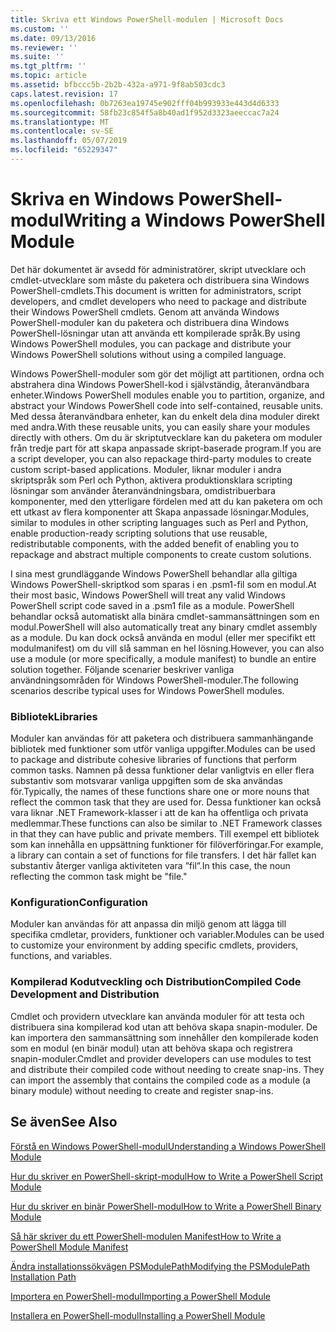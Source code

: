 ```yaml
---
title: Skriva ett Windows PowerShell-modulen | Microsoft Docs
ms.custom: ''
ms.date: 09/13/2016
ms.reviewer: ''
ms.suite: ''
ms.tgt_pltfrm: ''
ms.topic: article
ms.assetid: bfbccc5b-2b2b-432a-a971-9f8ab503cdc3
caps.latest.revision: 17
ms.openlocfilehash: 0b7263ea19745e902fff04b993933e443d4d6333
ms.sourcegitcommit: 58fb23c854f5a8b40ad1f952d3323aeeccac7a24
ms.translationtype: MT
ms.contentlocale: sv-SE
ms.lasthandoff: 05/07/2019
ms.locfileid: "65229347"
---
```

# <a name="writing-a-windows-powershell-module"></a><span data-ttu-id="cc22c-102">Skriva en Windows PowerShell-modul</span><span class="sxs-lookup"><span data-stu-id="cc22c-102">Writing a Windows PowerShell Module</span></span>

<span data-ttu-id="cc22c-103">Det här dokumentet är avsedd för administratörer, skript utvecklare och cmdlet-utvecklare som måste du paketera och distribuera sina Windows PowerShell-cmdlets.</span><span class="sxs-lookup"><span data-stu-id="cc22c-103">This document is written for administrators, script developers, and cmdlet developers who need to package and distribute their Windows PowerShell cmdlets.</span></span> <span data-ttu-id="cc22c-104">Genom att använda Windows PowerShell-moduler kan du paketera och distribuera dina Windows PowerShell-lösningar utan att använda ett kompilerade språk.</span><span class="sxs-lookup"><span data-stu-id="cc22c-104">By using Windows PowerShell modules, you can package and distribute your Windows PowerShell solutions without using a compiled language.</span></span>

<span data-ttu-id="cc22c-105">Windows PowerShell-moduler som gör det möjligt att partitionen, ordna och abstrahera dina Windows PowerShell-kod i självständig, återanvändbara enheter.</span><span class="sxs-lookup"><span data-stu-id="cc22c-105">Windows PowerShell modules enable you to partition, organize, and abstract your Windows PowerShell code into self-contained, reusable units.</span></span> <span data-ttu-id="cc22c-106">Med dessa återanvändbara enheter, kan du enkelt dela dina moduler direkt med andra.</span><span class="sxs-lookup"><span data-stu-id="cc22c-106">With these reusable units, you can easily share your modules directly with others.</span></span> <span data-ttu-id="cc22c-107">Om du är skriptutvecklare kan du paketera om moduler från tredje part för att skapa anpassade skript-baserade program.</span><span class="sxs-lookup"><span data-stu-id="cc22c-107">If you are a script developer, you can also repackage third-party modules to create custom script-based applications.</span></span> <span data-ttu-id="cc22c-108">Moduler, liknar moduler i andra skriptspråk som Perl och Python, aktivera produktionsklara scripting lösningar som använder återanvändningsbara, omdistribuerbara komponenter, med den ytterligare fördelen med att du kan paketera om och ett utkast av flera komponenter att Skapa anpassade lösningar.</span><span class="sxs-lookup"><span data-stu-id="cc22c-108">Modules, similar to modules in other scripting languages such as Perl and Python, enable production-ready scripting solutions that use reusable, redistributable components, with the added benefit of enabling you to repackage and abstract multiple components to create custom solutions.</span></span>

<span data-ttu-id="cc22c-109">I sina mest grundläggande Windows PowerShell behandlar alla giltiga Windows PowerShell-skriptkod som sparas i en .psm1-fil som en modul.</span><span class="sxs-lookup"><span data-stu-id="cc22c-109">At their most basic, Windows PowerShell will treat any valid Windows PowerShell script code saved in a .psm1 file as a module.</span></span> <span data-ttu-id="cc22c-110">PowerShell behandlar också automatiskt alla binära cmdlet-sammansättningen som en modul.</span><span class="sxs-lookup"><span data-stu-id="cc22c-110">PowerShell will also automatically treat any binary cmdlet assembly as a module.</span></span> <span data-ttu-id="cc22c-111">Du kan dock också använda en modul (eller mer specifikt ett modulmanifest) om du vill slå samman en hel lösning.</span><span class="sxs-lookup"><span data-stu-id="cc22c-111">However, you can also use a module (or more specifically, a module manifest) to bundle an entire solution together.</span></span> <span data-ttu-id="cc22c-112">Följande scenarier beskriver vanliga användningsområden för Windows PowerShell-moduler.</span><span class="sxs-lookup"><span data-stu-id="cc22c-112">The following scenarios describe typical uses for Windows PowerShell modules.</span></span>

### <a name="libraries"></a><span data-ttu-id="cc22c-113">Bibliotek</span><span class="sxs-lookup"><span data-stu-id="cc22c-113">Libraries</span></span>

<span data-ttu-id="cc22c-114">Moduler kan användas för att paketera och distribuera sammanhängande bibliotek med funktioner som utför vanliga uppgifter.</span><span class="sxs-lookup"><span data-stu-id="cc22c-114">Modules can be used to package and distribute cohesive libraries of functions that perform common tasks.</span></span> <span data-ttu-id="cc22c-115">Namnen på dessa funktioner delar vanligtvis en eller flera substantiv som motsvarar vanliga uppgiften som de ska användas för.</span><span class="sxs-lookup"><span data-stu-id="cc22c-115">Typically, the names of these functions share one or more nouns that reflect the common task that they are used for.</span></span> <span data-ttu-id="cc22c-116">Dessa funktioner kan också vara liknar .NET Framework-klasser i att de kan ha offentliga och privata medlemmar.</span><span class="sxs-lookup"><span data-stu-id="cc22c-116">These functions can also be similar to .NET Framework classes in that they can have public and private members.</span></span> <span data-ttu-id="cc22c-117">Till exempel ett bibliotek som kan innehålla en uppsättning funktioner för filöverföringar.</span><span class="sxs-lookup"><span data-stu-id="cc22c-117">For example, a library can contain a set of functions for file transfers.</span></span> <span data-ttu-id="cc22c-118">I det här fallet kan substantiv återger vanliga aktiviteten vara ”fil”.</span><span class="sxs-lookup"><span data-stu-id="cc22c-118">In this case, the noun reflecting the common task might be "file."</span></span>

### <a name="configuration"></a><span data-ttu-id="cc22c-119">Konfiguration</span><span class="sxs-lookup"><span data-stu-id="cc22c-119">Configuration</span></span>

<span data-ttu-id="cc22c-120">Moduler kan användas för att anpassa din miljö genom att lägga till specifika cmdletar, providers, funktioner och variabler.</span><span class="sxs-lookup"><span data-stu-id="cc22c-120">Modules can be used to customize your environment by adding specific cmdlets, providers, functions, and variables.</span></span>

### <a name="compiled-code-development-and-distribution"></a><span data-ttu-id="cc22c-121">Kompilerad Kodutveckling och Distribution</span><span class="sxs-lookup"><span data-stu-id="cc22c-121">Compiled Code Development and Distribution</span></span>

<span data-ttu-id="cc22c-122">Cmdlet och providern utvecklare kan använda moduler för att testa och distribuera sina kompilerad kod utan att behöva skapa snapin-moduler. De kan importera den sammansättning som innehåller den kompilerade koden som en modul (en binär modul) utan att behöva skapa och registrera snapin-moduler.</span><span class="sxs-lookup"><span data-stu-id="cc22c-122">Cmdlet and provider developers can use modules to test and distribute their compiled code without needing to create snap-ins. They can import the assembly that contains the compiled code as a module (a binary module) without needing to create and register snap-ins.</span></span>

## <a name="see-also"></a><span data-ttu-id="cc22c-123">Se även</span><span class="sxs-lookup"><span data-stu-id="cc22c-123">See Also</span></span>

[<span data-ttu-id="cc22c-124">Förstå en Windows PowerShell-modul</span><span class="sxs-lookup"><span data-stu-id="cc22c-124">Understanding a Windows PowerShell Module</span></span>](./understanding-a-windows-powershell-module.md)

[<span data-ttu-id="cc22c-125">Hur du skriver en PowerShell-skript-modul</span><span class="sxs-lookup"><span data-stu-id="cc22c-125">How to Write a PowerShell Script Module</span></span>](./how-to-write-a-powershell-script-module.md)

[<span data-ttu-id="cc22c-126">Hur du skriver en binär PowerShell-modul</span><span class="sxs-lookup"><span data-stu-id="cc22c-126">How to Write a PowerShell Binary Module</span></span>](./how-to-write-a-powershell-binary-module.md)

[<span data-ttu-id="cc22c-127">Så här skriver du ett PowerShell-modulen Manifest</span><span class="sxs-lookup"><span data-stu-id="cc22c-127">How to Write a PowerShell Module Manifest</span></span>](how-to-write-a-powershell-module-manifest.md)

[<span data-ttu-id="cc22c-128">Ändra installationssökvägen PSModulePath</span><span class="sxs-lookup"><span data-stu-id="cc22c-128">Modifying the PSModulePath Installation Path</span></span>](./modifying-the-psmodulepath-installation-path.md)

[<span data-ttu-id="cc22c-129">Importera en PowerShell-modul</span><span class="sxs-lookup"><span data-stu-id="cc22c-129">Importing a PowerShell Module</span></span>](./importing-a-powershell-module.md)

[<span data-ttu-id="cc22c-130">Installera en PowerShell-modul</span><span class="sxs-lookup"><span data-stu-id="cc22c-130">Installing a PowerShell Module</span></span>](./installing-a-powershell-module.md)
